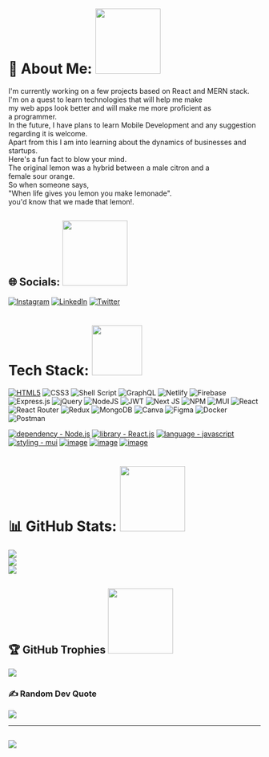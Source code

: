 # 💫 About Me:    <img src = "https://media.giphy.com/media/Q2T7BXRiDFPJcPoA7Z/giphy.gif" width = "130"/>
I'm currently working on a few projects based on React and MERN stack.<br>I'm on a quest to learn technologies that will help me make<br>my web apps look better and will make me more proficient as<br>a programmer.<br>In the future, I have plans to learn Mobile Development and any suggestion<br>regarding it is welcome.<br>Apart from this I am into learning about the dynamics of businesses and<br>startups.<br>Here's a fun fact to blow your mind.<br>The original lemon was a hybrid between a male citron and a<br>female sour orange.<br>So when someone says,<br>"When life gives you lemon you make lemonade".<br>you'd know that we made that lemon!.


## 🌐 Socials:   <img src="https://media.giphy.com/media/XxmK7dzlBRAYbMsRe8/giphy.gif" width="130"/>
[![Instagram](https://img.shields.io/badge/Instagram-%23E4405F.svg?logo=Instagram&logoColor=white)](https://instagram.com/shortlisted_weirdo/) [![LinkedIn](https://img.shields.io/badge/LinkedIn-%230077B5.svg?logo=linkedin&logoColor=white)](https://linkedin.com/in/sanjukta-singha-74069b97/) [![Twitter](https://img.shields.io/badge/Twitter-%231DA1F2.svg?logo=Twitter&logoColor=white)](https://twitter.com/Weirdloon?t=iU2SIGAO4zKxIANw2iSTLQ&s=09) 

#  Tech Stack:  <img src = "https://media.giphy.com/media/UVG0BN8TOMKkPOJS6e/giphy.gif" width = "100"/> 
[![HTML5](https://img.shields.io/badge/HTML5-E34F26?style=for-the-badge&logo=html5&logoColor=white)](https://www.html5) ![CSS3](https://img.shields.io/badge/css3-%231572B6.svg?style=for-the-badge&logo=css3&logoColor=white) ![Shell Script](https://img.shields.io/badge/shell_script-%23121011.svg?style=for-the-badge&logo=gnu-bash&logoColor=white) ![GraphQL](https://img.shields.io/badge/-GraphQL-E10098?style=for-the-badge&logo=graphql&logoColor=white) ![Netlify](https://img.shields.io/badge/netlify-%23000000.svg?style=for-the-badge&logo=netlify&logoColor=#00C7B7) ![Firebase](https://img.shields.io/badge/firebase-%23039BE5.svg?style=for-the-badge&logo=firebase) ![Express.js](https://img.shields.io/badge/express.js-%23404d59.svg?style=for-the-badge&logo=express&logoColor=%2361DAFB) ![jQuery](https://img.shields.io/badge/jquery-%230769AD.svg?style=for-the-badge&logo=jquery&logoColor=white) ![NodeJS](https://img.shields.io/badge/node.js-6DA55F?style=for-the-badge&logo=node.js&logoColor=white) ![JWT](https://img.shields.io/badge/JWT-black?style=for-the-badge&logo=JSON%20web%20tokens) ![Next JS](https://img.shields.io/badge/Next-black?style=for-the-badge&logo=next.js&logoColor=white) ![NPM](https://img.shields.io/badge/NPM-%23000000.svg?style=for-the-badge&logo=npm&logoColor=white) ![MUI](https://img.shields.io/badge/MUI-%230081CB.svg?style=for-the-badge&logo=material-ui&logoColor=white) ![React](https://img.shields.io/badge/react-%2320232a.svg?style=for-the-badge&logo=react&logoColor=%2361DAFB) ![React Router](https://img.shields.io/badge/React_Router-CA4245?style=for-the-badge&logo=react-router&logoColor=white) ![Redux](https://img.shields.io/badge/redux-%23593d88.svg?style=for-the-badge&logo=redux&logoColor=white) ![MongoDB](https://img.shields.io/badge/MongoDB-%234ea94b.svg?style=for-the-badge&logo=mongodb&logoColor=white) ![Canva](https://img.shields.io/badge/Canva-%2300C4CC.svg?style=for-the-badge&logo=Canva&logoColor=white) 	![Figma](https://img.shields.io/badge/figma-%23F24E1E.svg?style=for-the-badge&logo=figma&logoColor=white) ![Docker](https://img.shields.io/badge/docker-%230db7ed.svg?style=for-the-badge&logo=docker&logoColor=white) ![Postman](https://img.shields.io/badge/Postman-FF6C37?style=for-the-badge&logo=postman&logoColor=white)


[![dependency - Node.js](https://img.shields.io/badge/Node.js-339933?style=for-the-badge&logo=nodedotjs&logoColor=white)](https://nodejs.org/en/) [![library - React.js](https://img.shields.io/badge/React-20232A?style=for-the-badge&logo=react&logoColor=61DAFB)](https://reactjs.org/) [![language - javascript](https://img.shields.io/badge/JavaScript-323330?style=for-the-badge&logo=javascript&logoColor=F7DF1E)](https://www.javascript.com/) [![styling - mui](https://img.shields.io/badge/Material%20UI-007FFF?style=for-the-badge&logo=mui&logoColor=white)](https://www.mui.com) [![image](https://img.shields.io/badge/Nivo%20Charts-FF0000?style=for-the-badge&logo=charts%20ide&logoColor=white)](https://www.nivo-charts.com) [![image](https://img.shields.io/badge/CSS3-1572B6?style=for-the-badge&logo=css3&logoColor=white)](https://www.css3.com) [![image](https://img.shields.io/badge/Formik-FF6F00?style=for-the-badge&logo=formik&logoColor=white)](https://www.formik.com)








# 📊 GitHub Stats:     <img src="https://media.giphy.com/media/QpyF0jsO26GWKTWctv/giphy.gif" width="130"/>
![](https://github-readme-stats.vercel.app/api?username=shortlisted159&theme=highcontrast&hide_border=false&include_all_commits=false&count_private=false)<br/>
![](https://github-readme-streak-stats.herokuapp.com/?user=shortlisted159&theme=highcontrast&hide_border=false)<br/>
![](https://github-readme-stats.vercel.app/api/top-langs/?username=shortlisted159&theme=highcontrast&hide_border=false&include_all_commits=false&count_private=false&layout=compact)

## 🏆 GitHub Trophies    <img src="https://media.giphy.com/media/SJ5wUu9OIRI1FYqLKq/giphy.gif" width="130"/>
![](https://github-profile-trophy.vercel.app/?username=shortlisted159&theme=chalk&no-frame=false&no-bg=false&margin-w=4)

### ✍️ Random Dev Quote
![](https://quotes-github-readme.vercel.app/api?type=horizontal&theme=merko)

---
[![](https://visitcount.itsvg.in/api?id=shortlisted159&icon=1&color=8)](https://visitcount.itsvg.in)
---
